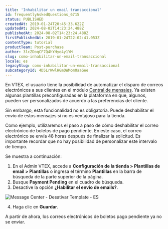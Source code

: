 ```yaml
---
title: 'Inhabilitar un email transaccional'
id: frequentlyAskedQuestions_6715
status: PUBLISHED
createdAt: 2019-01-24T20:45:33.622Z
updatedAt: 2024-08-02T14:23:24.488Z
publishedAt: 2024-08-02T14:23:24.488Z
firstPublishedAt: 2019-01-24T22:02:41.053Z
contentType: tutorial
productTeam: Post-purchase
author: 3lcZDoqCF7Q4hYHye4y1YM
slug: como-inhabilitar-un-email-transaccional
locale: es
legacySlug: como-inhabilitar-un-email-transaccional
subcategoryId: 4D5LrWwlHGmOWMomOaaGee
---
```


En VTEX, el usuario tiene la posibilidad de automatizar el disparo de correos electrónicos a sus clientes en el módulo [Central de mensajes](https://help.vtex.com/es/tutorial/--tutorials_84 "Centro de mensajes "). Ya existen algunas plantillas preconfiguradas en la plataforma en que, algunos, pueden ser personalizados de acuerdo a las preferencias del cliente.

Sin embargo, esta funcionalidad no es obligatoria. Puede deshabilitar el envío de estos mensajes si no es ventajoso para la tienda.

Como ejemplo, utilizaremos el paso a paso de cómo deshabilitar el correo electrónico de boletos de pago pendiente. En este caso, el correo electrónico se envía 48 horas después de finalizar la solicitud. Es importante recordar que no hay posibilidad de personalizar este intervalo de tiempo.

Se muestra a continuación:

1. En el Admin VTEX, accede a __Configuración de la tienda > Plantillas de email > Plantillas__ o ingresa el término __Plantillas__ en la barra de búsqueda de la parte superior de la página.
2. Busque __Payment Pending__ en el cuadro de búsqueda.
3. Desactive la opción __¿Habilitar el envío de emails?__.

![Message Center - Desativar Template - ES](//images.ctfassets.net/alneenqid6w5/dlSCQPRLKf46SnYGl7X9a/8a5e7ce484d75b9974231ee57cad836b/payment_pending_es.png)

4. Haga clic en __Guardar__.

A partir de ahora, los correos electrónicos de boletos pago pendiente ya no se enviar.
